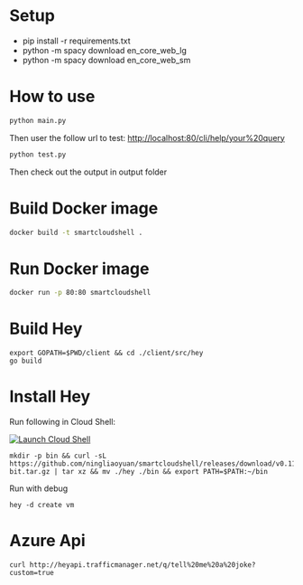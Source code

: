 
# Setup

- pip install -r requirements.txt
- python -m spacy download en_core_web_lg
- python -m spacy download en_core_web_sm

# How to use

```bash
python main.py
```

Then user the follow url to test:
<http://localhost:80/cli/help/your%20query>

```bash
python test.py
```

Then check out the output in output folder

# Build Docker image

```bash
docker build -t smartcloudshell .
```

# Run Docker image

```bash
docker run -p 80:80 smartcloudshell
```

# Build Hey
```
export GOPATH=$PWD/client && cd ./client/src/hey
go build
```

# Install Hey
Run following in Cloud Shell:

[![Launch Cloud Shell](https://shell.azure.com/images/launchcloudshell.png "Launch Cloud Shell")](https://shell.azure.com)

```
mkdir -p bin && curl -sL https://github.com/ningliaoyuan/smartcloudshell/releases/download/v0.11/smartcloudshell_linux_64-bit.tar.gz | tar xz && mv ./hey ./bin && export PATH=$PATH:~/bin
```

Run with debug
```
hey -d create vm
```

# Azure Api

```
curl http://heyapi.trafficmanager.net/q/tell%20me%20a%20joke?custom=true
```
